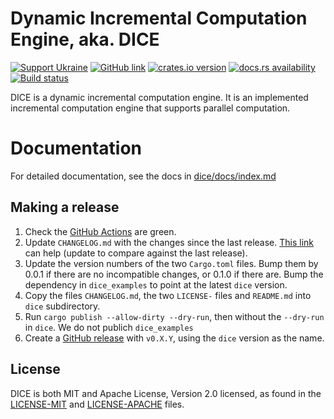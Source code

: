 # Dynamic Incremental Computation Engine, aka. DICE

[![Support Ukraine](https://img.shields.io/badge/Support-Ukraine-FFD500?style=flat&labelColor=005BBB)](https://opensource.fb.com/support-ukraine)
[![GitHub link](https://img.shields.io/badge/GitHub-facebookincubator%2Fdice-blue.svg)](https://github.com/facebookincubator/dice)
[![crates.io version](https://img.shields.io/crates/v/dice.svg)](https://crates.io/crates/dice)
[![docs.rs availability](https://img.shields.io/docsrs/dice?label=docs.rs)](https://docs.rs/dice/)
[![Build status](https://img.shields.io/github/workflow/status/facebookincubator/dice/ci.svg)](https://github.com/facebookincubator/dice/actions)

DICE is a dynamic incremental computation engine. It is an implemented
incremental computation engine that supports parallel computation.

# Documentation
For detailed documentation, see the docs in [dice/docs/index.md](dice/docs/index.md)

## Making a release

1. Check the [GitHub Actions](https://github.com/facebookincubator/dice/actions) are green.
2. Update `CHANGELOG.md` with the changes since the last release. [This link](https://github.com/facebookincubator/dice/compare/v0.1.0...main) can help (update to compare against the last release).
3. Update the version numbers of the two `Cargo.toml` files. Bump them by 0.0.1 if there are no incompatible changes, or 0.1.0 if there are. Bump the dependency in `dice_examples` to point at the latest `dice` version.
4. Copy the files `CHANGELOG.md`, the two `LICENSE-` files and `README.md` into `dice` subdirectory.
5. Run `cargo publish --allow-dirty --dry-run`, then without the `--dry-run` in `dice`. We do not publich `dice_examples`
6. Create a [GitHub release](https://github.com/facebookincubator/dice/releases/new) with `v0.X.Y`, using the `dice` version as the name.

## License

DICE is both MIT and Apache License, Version 2.0 licensed, as found in the [LICENSE-MIT](LICENSE-MIT) and [LICENSE-APACHE](LICENSE-APACHE) files.
